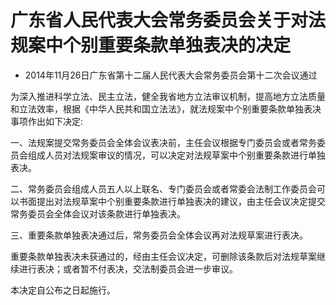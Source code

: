 # 广东省人民代表大会常务委员会关于对法规案中个别重要条款单独表决的决定

- 2014年11月26日广东省第十二届人民代表大会常务委员会第十二次会议通过

<!-- INFO END -->

为深入推进科学立法、民主立法，健全我省地方立法审议机制，提高地方立法质量和立法效率，根据《中华人民共和国立法法》，就法规案中个别重要条款单独表决事项作出如下决定:

一、法规案提交常务委员会全体会议表决前，主任会议根据专门委员会或者常务委员会组成人员对法规案审议的情况，可以决定对法规草案中个别重要条款进行单独表决。

二、常务委员会组成人员五人以上联名、专门委员会或者常委会法制工作委员会可以书面提出对法规草案中个别重要条款进行单独表决的建议，由主任会议决定提交常务委员会全体会议对该条款进行单独表决。

三、重要条款单独表决通过后，常务委员会全体会议再对法规草案进行表决。

重要条款单独表决未获通过的，经由主任会议决定，可删除该条款后对法规草案继续进行表决；或者暂不付表决，交法制委员会进一步审议。

本决定自公布之日起施行。
